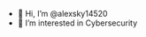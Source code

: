 - 👋 Hi, I’m @alexsky14520
- 👀 I’m interested in Cybersecurity


<!---
alexsky14520/alexsky14520 is a ✨ special ✨ repository because its `README.md` (this file) appears on your GitHub profile.
You can click the Preview link to take a look at your changes.
--->
